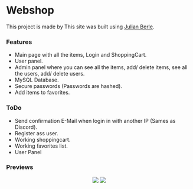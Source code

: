 # Webshop 

This project is made by This site was built using [Julian Berle](https://www.julianberle.nl).

### Features

* Main page with all the items, Login and ShoppingCart.
* User panel.
* Admin panel where you can see all the items, add/ delete items, see all the users, add/ delete users.
* MySQL Database.
* Secure passwords (Passwords are hashed).
* Add items to favorites.

### ToDo 

* Send confirmation E-Mail when login in with another IP (Sames as Discord).
* Register ass user.
* Working shoppingcart.
* Working favorites list.
* User Panel

### Previews

<p align="center">
  <img src="https://i.imgur.com/0JAMZeF.png" />
  <img src="https://i.imgur.com/aGBoyfq.png" />
</p>

